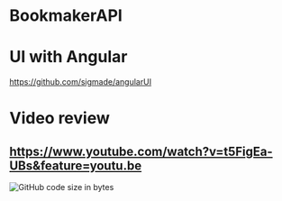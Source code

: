 # BookmakerAPI

# UI with Angular

https://github.com/sigmade/angularUI

# Video review

https://www.youtube.com/watch?v=t5FigEa-UBs&feature=youtu.be
------
<img alt="GitHub code size in bytes" src="https://img.shields.io/github/languages/code-size/sigmade/BookmakerAPI">
